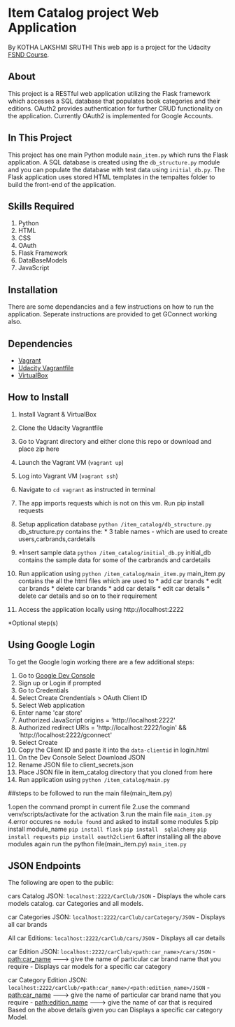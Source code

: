 # Item Catalog project Web Application
By KOTHA LAKSHMI SRUTHI
This web app is a project for the Udacity [FSND Course](https://www.udacity.com/course/full-stack-web-developer-nanodegree--nd004).

## About
This project is a RESTful web application utilizing the Flask framework which accesses a SQL database that populates book categories and their editions. OAuth2 provides authentication for further CRUD functionality on the application. Currently OAuth2 is implemented for Google Accounts.

## In This Project
This project has one main Python module `main_item.py` which runs the Flask application. A SQL database is created using the `db_structure.py` module and you can populate the database with test data using `initial_db.py`.
The Flask application uses stored HTML templates in the tempaltes folder to build the front-end of the application.

## Skills Required
1. Python
2. HTML
3. CSS
4. OAuth
5. Flask Framework
6. DataBaseModels
7. JavaScript

## Installation
There are some dependancies and a few instructions on how to run the application.
Seperate instructions are provided to get GConnect working also.

## Dependencies
- [Vagrant](https://www.vagrantup.com/)
- [Udacity Vagrantfile](https://github.com/udacity/fullstack-nanodegree-vm)
- [VirtualBox](https://www.virtualbox.org/wiki/Downloads)



## How to Install
1. Install Vagrant & VirtualBox
2. Clone the Udacity Vagrantfile
3. Go to Vagrant directory and either clone this repo or download and place zip here
3. Launch the Vagrant VM (`vagrant up`)
4. Log into Vagrant VM (`vagrant ssh`)
5. Navigate to `cd vagrant` as instructed in terminal
6. The app imports requests which is not on this vm. Run pip install requests

7. Setup application database `python /item_catalog/db_structure.py`
	db_structure.py contains the:
		* 3 table names - which are used to create users,carbrands,cardetails
		
8. *Insert sample data `python /item_catalog/initial_db.py`
	initial_db contains the sample data for some of the carbrands and cardetails
	
9. Run application using `python /item_catalog/main_item.py`
	main_item.py contains the all the html files which are used to 
		* add car brands
		* edit car brands
		* delete car brands
		* add car details
		* edit car details
		* delete car details and so on to their requirement
10. Access the application locally using http://localhost:2222

*Optional step(s)

## Using Google Login
To get the Google login working there are a few additional steps:

1. Go to [Google Dev Console](https://console.developers.google.com)
2. Sign up or Login if prompted
3. Go to Credentials
4. Select Create Crendentials > OAuth Client ID
5. Select Web application
6. Enter name 'car store'
7. Authorized JavaScript origins = 'http://localhost:2222'
8. Authorized redirect URIs = 'http://localhost:2222/login' && 'http://localhost:2222/gconnect'
9. Select Create
10. Copy the Client ID and paste it into the `data-clientid` in login.html
11. On the Dev Console Select Download JSON
12. Rename JSON file to client_secrets.json
13. Place JSON file in item_catalog directory that you cloned from here
14. Run application using `python /item_catalog/main.py`

##steps to be followed to run the main file(main_item.py)

1.open the command prompt in current file
2.use the command venv/scripts/activate for the activation
3.run the main file
	```main_item.py```
4.error occures ```no module found```
	and asked to install some modules
5.pip install module_name
	```pip install flask```
	```pip install 	sqlalchemy```
	```pip install requests```
	```pip install oauth2client```
6.after installing all the above modules again run the python file(main_item.py)
	```main_item.py```


## JSON Endpoints
The following are open to the public:

cars Catalog JSON: `localhost:2222/CarClub/JSON`
    - Displays the whole cars models catalog. car Categories and all models.

car Categories JSON: `localhost:2222/carClub/carCategory/JSON`
    - Displays all car brands
	
All car Editions: `localhost:2222/carClub/cars/JSON`
	- Displays all car details

car Edition JSON: `localhost:2222/carClub/<path:car_name>/cars/JSON`
	- <path:car_name> --->  give the name of particular car brand name that you require
    - Displays car models for a specific car category

car Category Edition JSON: `localhost:2222/carClub/<path:car_name>/<path:edition_name>/JSON`
    - <path:car_name> --->  give the name of particular car brand name that you require
	- <path:edition_name> --->  give the name of car that is required
	   Based on the above details given you can Displays a specific car category Model.
